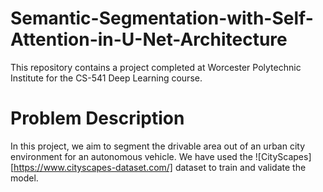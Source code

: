 # Semantic-Segmentation-with-Self-Attention-in-U-Net-Architecture
This repository contains a project completed at Worcester Polytechnic Institute for the CS-541 Deep Learning course.

# Problem Description 
In this project, we aim to segment the drivable area out of an urban city environment for an autonomous vehicle. We have used the ![CityScapes][https://www.cityscapes-dataset.com/] dataset to train and validate the model. 
